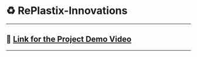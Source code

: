 # ♻️ RePlastix-Innovations

---

## 🔗 [Link for the Project Demo Video](https://drive.google.com/file/d/1LiBamd5rfDxvfe1lnBflPnLzKiarUAHs/view?usp=drive_link)

---
